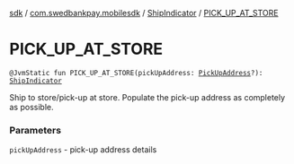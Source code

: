[sdk](../../index.md) / [com.swedbankpay.mobilesdk](../index.md) / [ShipIndicator](index.md) / [PICK_UP_AT_STORE](./-p-i-c-k_-u-p_-a-t_-s-t-o-r-e.md)

# PICK_UP_AT_STORE

`@JvmStatic fun PICK_UP_AT_STORE(pickUpAddress: `[`PickUpAddress`](../-pick-up-address/index.md)`?): `[`ShipIndicator`](index.md)

Ship to store/pick-up at store. Populate the pick-up address as completely as possible.

### Parameters

`pickUpAddress` - pick-up address details